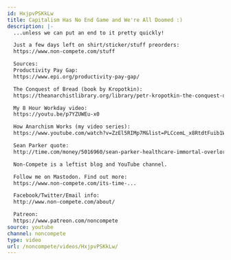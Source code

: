 ```yaml
---
id: HxjpvPSKkLw
title: Capitalism Has No End Game and We're All Doomed :)
description: |-
  ...unless we can put an end to it pretty quickly!

  Just a few days left on shirt/sticker/stuff preorders:
  https://www.non-compete.com/stuff

  Sources:
  Productivity Pay Gap:
  https://www.epi.org/productivity-pay-gap/

  The Conquest of Bread (book by Kropotkin):
  https://theanarchistlibrary.org/library/petr-kropotkin-the-conquest-of-bread

  My 8 Hour Workday video:
  https://youtu.be/p7YZUWEu-x0

  How Anarchism Works (my video series):
  https://www.youtube.com/watch?v=ZzEl5RIMp7M&list=PLCcemL_x8RtdtFuib1Wl6VwyuYOEDb5Wv

  Sean Parker quote:
  http://time.com/money/5016960/sean-parker-healthcare-immortal-overlords/

  Non-Compete is a leftist blog and YouTube channel.

  Follow me on Mastodon. Find out more:
  https://www.non-compete.com/its-time-...

  Facebook/Twitter/Email info:
  http://www.non-compete.com/about/

  Patreon:
  https://www.patreon.com/noncompete
source: youtube
channel: noncompete
type: video
url: /noncompete/videos/HxjpvPSKkLw/
---
```

